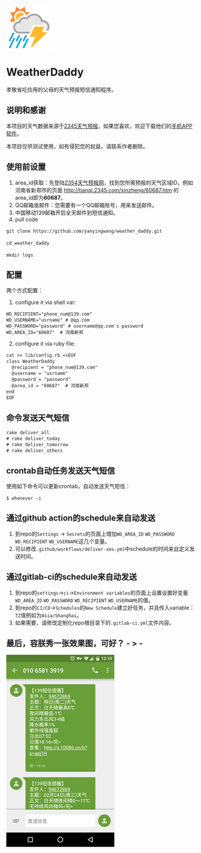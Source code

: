 <img src="https://raw.githubusercontent.com/yanyingwang/weather_daddy/master/favicon.png" alt="favicon" width="120"/>



# WeatherDaddy
孝敬省吃俭用的父母的天气预报短信通知程序。



## 说明和感谢
本项目的天气数据来源于[2345天气预报](http://tianqi.2345.com/)，如果您喜欢，欢迎下载他们的[手机APP软件](http://tianqi.2345.com/tianqiapp/)。

本项目仅供测试使用，如有侵犯您的权益，请联系作者删除。



## 使用前设置
1. area_id获取：先登陆[2354天气预报网](http://tianqi.2345.com/)，找到您所需预报的天气区域ID，例如河南省新郑市的页面 http://tianqi.2345.com/xinzheng/60687.htm 的area_id即为**60687**。
2. QQ邮箱发邮件：您需要有一个QQ邮箱账号，用来发送邮件。
3. 中国移动139邮箱开启全天邮件到短信通知。
4. pull code
```shell
git clone https://github.com/yanyingwang/weather_daddy.git

cd weather_daddy

mkdir logs
```


## 配置
两个方式配置：

1. configure it via shell var:
~~~shell
WD_RECIPIENT="phone_num@139.com"
WD_USERNAME="usrname" # @qq.com
WD_PASSWORD="password" # username@qq.com's password
WD_AREA_ID="60687"  # 河南新郑
~~~

2. configure it via ruby file:
~~~shell
cat >> lib/config.rb <<EOF
class WeatherDaddy
  @recipient = "phone_num@139.com"
  @username = "usrname"
  @password = "password"
  @area_id = "60687"  # 河南新郑
end
EOF
~~~


## 命令发送天气短信
```shell
rake deliver_all
# rake deliver_today
# rake deliver_tomorrow
# rake deliver_others
```


## crontab自动任务发送天气短信
使用如下命令可以更新crontab，自动发送天气短信：

    $ whenever -i

## 通过github action的schedule来自动发送
1. 到repo的`Settings` -> `Secrets`的页面上增加`WD_AREA_ID` `WD_PASSWORD` `WD_RECIPIENT` `WD_USERNAME`这几个变量。
2. 可以修改`.github/workflows/deliver-sms.yml`中schedule的时间来自定义发送时间。

## 通过gitlab-ci的schedule来自动发送
1. 到repo的`settings`->`ci`->`Environment variables`的页面上设置设置好变量`WD_AREA_ID` `WD_PASSWORD` `WD_RECIPIENT` `WD_USERNAME`的值。
2. 到repo的`CI/CD`->`Schedules`的`New Schedule`建立好任务，并且传入variable： `TZ`值例如为`Asia/Shanghai`。
3. 如果需要，请修改定制化repo根目录下的`.gitlab-ci.yml`文件内容。



##  最后，容朕秀一张效果图，可好？ - > -
![list](https://raw.githubusercontent.com/yanyingwang/weather_daddy/master/screenshots/1.png)
